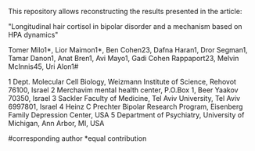 This repository allows reconstructing the results presented in the article:

"Longitudinal hair cortisol in bipolar disorder and a mechanism based on HPA dynamics"

Tomer Milo1*, Lior Maimon1*, Ben Cohen23, Dafna Haran1, Dror Segman1, Tamar Danon1, Anat
Bren1, Avi Mayo1, Gadi Cohen Rappaport23, Melvin McInnis45, Uri Alon1#

1 Dept. Molecular Cell Biology, Weizmann Institute of Science, Rehovot 76100, Israel
2 Merchavim mental health center, P.O.Box 1, Beer Yaakov 70350, Israel
3 Sackler Faculty of Medicine, Tel Aviv University, Tel Aviv 6997801, Israel
4 Heinz C Prechter Bipolar Research Program, Eisenberg Family Depression Center, USA
5 Department of Psychiatry, University of Michigan, Ann Arbor, MI, USA

#corresponding author
*equal contribution
